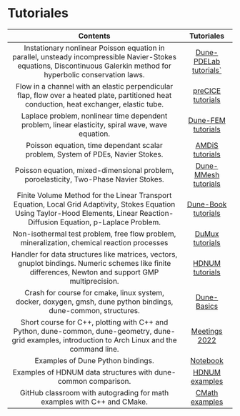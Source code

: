 # Tutoriales

|                                                                                     Contents                                                                                      |                                       Tutoriales                                       |
| :-------------------------------------------------------------------------------------------------------------------------------------------------------------------------------: | :------------------------------------------------------------------------------------: |
|       Instationary nonlinear Poisson equation in parallel, unsteady incompressible Navier-Stokes equations, Discontinuous Galerkin method for hyperbolic conservation laws.       | [Dune-PDELab tutorials`](https://gitlab.dune-project.org/pdelab/dune-pdelab-tutorials) |
|                    Flow in a channel with an elastic perpendicular flap, flow over a heated plate, partitioned heat conduction, heat exchanger, elastic tube.                     |                [preCICE tutorials](https://precice.org/tutorials.html)                 |
|                                         Laplace problem, nonlinear time dependent problem, linear elasticity, spiral wave, wave equation.                                         |     [Dune-FEM tutorials](https://dune-project.org/sphinx/content/sphinx/dune-fem)      |
|                                                  Poisson equation, time dependant scalar problem, System of PDEs, Navier Stokes.                                                  |     [AMDiS tutorials](https://amdis.readthedocs.io/en/latest/tutorials/tutorials)      |
|                                               Poisson equation, mixed-dimensional problem, poroelasticity, Two-Phase Navier Stokes.                                               |     [Dune-MMesh tutorials](https://dune-mmesh.readthedocs.io/en/latest/index.html)     |
| Finite Volume Method for the Linear Transport Equation, Local Grid Adaptivity, Stokes Equation Using Taylor-Hood Elements, Linear Reaction-Diffusion Equation, p-Laplace Problem. |          [Dune-Book tutorials](https://github.com/cpp-review-dune/dune-book)           |
|                                           Non-isothermal test problem,  free flow problem, mineralization, chemical reaction processes                                            |  [DuMux tutorials](https://git.iws.uni-stuttgart.de/dumux-repositories/dumux-course)   |
|               Handler for data structures like matrices, vectors, gnuplot bindings. Numeric schemes like finite differences, Newton and support GMP multiprecision.               |      [HDNUM tutorials](https://parcomp-git.iwr.uni-heidelberg.de/Teaching/hdnum)       |
|                                  Crash for course for cmake, linux system, docker, doxygen, gmsh, dune python bindings, dune-common, structures.                                  |             [Dune-Basics](https://github.com/cpp-review-dune/dune-basics)              |
|               Short course for C++, plotting with C++ and Python, dune-common, dune-geometry, dune-grid examples, introduction to Arch Linux and the command line.                |           [Meetings 2022](https://github.com/cpp-review-dune/meetings-2022)            |
|                                                                         Examples of Dune Python bindings.                                                                         |                [Notebook](https://github.com/cpp-review-dune/notebook)                 |
|                                                          Examples of HDNUM data structures with dune-common comparison.                                                           |          [HDNUM examples](https://github.com/cpp-review-dune/hdnum-examples)           |
|                                                      GitHub classroom with autograding for math examples with C++ and CMake.                                                      |           [CMath examples](https://github.com/cpp-review-dune/cmath-example)           |